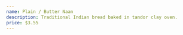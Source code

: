 ```yaml
---
name: Plain / Butter Naan
description: Traditional Indian bread baked in tandor clay oven.
price: $3.55
---
```

